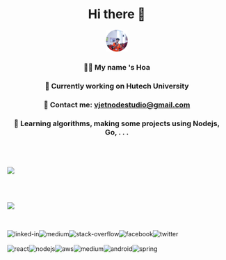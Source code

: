  <h1 align="center">Hi there 👋</h1>
    <p align="center">
        <a href="https://www.facebook.com/vjetnodejs" target="_blank"><img width="50px" height="50px" src="logo.png"
                alt="Nguyễn Hữu Hòa"></a>
    </p>
    <h3 align="center">👨‍💻 My name 's Hoa</h3>
    <h3 align="center">🔭 Currently working on Hutech University</h3>
    <h3 align="center">💬 Contact me: <a href="mailto:vjetnodestudio@gmail.com">
            vjetnodestudio@gmail.com
        </a></h3>
    <h3 align="center">🌱 Learning algorithms, making some projects using Nodejs, Go, . . .</h3>
    <p align="center" style="margin-bottom: 20px">
        <br>
<br>
 <p><img src="https://github-readme-stats-huuhoa2309.vercel.app/api?username=nustvondev&bg_color=30,e96443,904e95&title_color=fff&text_color=fff"></img></p>
 <br>
 <br>
 <p><img src="https://github-readme-stats-huuhoa2309.vercel.app/api/top-langs/?username=nustvondev&layout=compact&locale=vi"></img></p>
 <br>
<p align="center">
<a href="https://www.linkedin.com/in/vjetgolang/" target="_blank"><img align="left" alt="linked-in" src="https://img.shields.io/badge/linkedin-%230077B5.svg?&style=for-the-badge&logo=linkedin&logoColor=white" alt="Truy cập Linkedin"/></a>
<a href="https://www.linkedin.com/in/vjetgolang/" target="_blank"><img align="left" alt="medium" src="https://img.shields.io/badge/medium-%2312100E.svg?&style=for-the-badge&logo=medium&logoColor=white" /></a>
<a href="https://stackexchange.com/users/19573418/vjet-node-js" target="_blank"><img align="left" alt="stack-overflow" src="https://img.shields.io/badge/stack%20overflow-FE7A16?logo=stack-overflow&logoColor=white&style=for-the-badge" alt="Truy cập Stackoverflow"/></a>
<a href="https://www.facebook.com/vjetnodejs" target="_blank"><img align="left" alt="facebook" src="https://img.shields.io/badge/facebook-%231877F2.svg?&style=for-the-badge&logo=facebook&logoColor=white" alt="Truy cập Facebook"/></a>
<a href="https://twitter.com/nodevjet" target="_blank"><img align="left" alt="twitter" src="https://img.shields.io/badge/twitter-%231DA1F2.svg?&style=for-the-badge&logo=twitter&logoColor=white" alt="Truy cập Twitter"/></a>
<br>
<br>
<img align="left" alt="react" src="https://img.shields.io/badge/react%20-%2320232a.svg?&style=for-the-badge&logo=react&logoColor=%2361DAFB" />
<img align="left" alt="nodejs" src="https://img.shields.io/badge/node.js%20-%2343853D.svg?&style=for-the-badge&logo=node.js&logoColor=white" />
<img align="left" alt="aws" src="https://img.shields.io/badge/Amazon%20AWS-%23232F3E?logo=amazon-aws&logoColor=white&style=for-the-badge" />
<img align="left" alt="medium" src="https://img.shields.io/badge/postgres-%23316192.svg?&style=for-the-badge&logo=postgresql&logoColor=white" />
<img align="left" alt="android" src="https://img.shields.io/badge/Android-3DDC84?logo=android&logoColor=white&style=for-the-badge" />
<img align="left" alt="spring" src="https://img.shields.io/badge/spring%20-%236DB33F.svg?&style=for-the-badge&logo=spring&logoColor=white" />
    </p>
